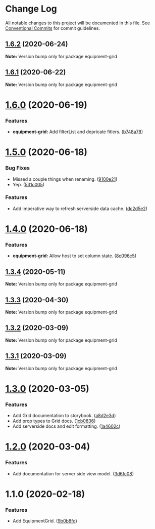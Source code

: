 # Change Log

All notable changes to this project will be documented in this file.
See [Conventional Commits](https://conventionalcommits.org) for commit guidelines.

## [1.6.2](https://git.faithlife.dev/Logos/FaithlifeEquipment/compare/equipment-grid@1.6.1...equipment-grid@1.6.2) (2020-06-24)

**Note:** Version bump only for package equipment-grid





## [1.6.1](https://git.faithlife.dev/Logos/FaithlifeEquipment/compare/equipment-grid@1.6.0...equipment-grid@1.6.1) (2020-06-22)

**Note:** Version bump only for package equipment-grid





# [1.6.0](https://git.faithlife.dev/Logos/FaithlifeEquipment/compare/equipment-grid@1.5.0...equipment-grid@1.6.0) (2020-06-19)


### Features

* **equipment-grid:** Add filterList and depricate fitlers. ([b748a78](https://git.faithlife.dev/Logos/FaithlifeEquipment/commits/b748a78b45086000984acd7c69b6084ef806d2ce))





# [1.5.0](https://git.faithlife.dev/Logos/FaithlifeEquipment/compare/equipment-grid@1.4.0...equipment-grid@1.5.0) (2020-06-18)


### Bug Fixes

* Missed a couple things when renaming. ([9100e21](https://git.faithlife.dev/Logos/FaithlifeEquipment/commits/9100e21f16fbe16fad2b3b83e7a978ae6357fe9c))
* Yep. ([531c005](https://git.faithlife.dev/Logos/FaithlifeEquipment/commits/531c005926c9cb20dd1680922e77b25fdbd3d016))


### Features

* Add imperative way to refresh serverside data cache. ([dc2d5e2](https://git.faithlife.dev/Logos/FaithlifeEquipment/commits/dc2d5e2fcab7a622e9b85f0576c45e228aa252f6))





# [1.4.0](https://git.faithlife.dev/Logos/FaithlifeEquipment/compare/equipment-grid@1.3.4...equipment-grid@1.4.0) (2020-06-18)


### Features

* **equipment-grid:** Allow host to set column state. ([8c096c5](https://git.faithlife.dev/Logos/FaithlifeEquipment/commits/8c096c5725012f39ee81ce74dcce9f20c1b52ec6))





## [1.3.4](https://git.faithlife.dev/Logos/FaithlifeEquipment/compare/equipment-grid@1.3.3...equipment-grid@1.3.4) (2020-05-11)

**Note:** Version bump only for package equipment-grid





## [1.3.3](https://git.faithlife.dev/Logos/FaithlifeEquipment/compare/equipment-grid@1.3.2...equipment-grid@1.3.3) (2020-04-30)

**Note:** Version bump only for package equipment-grid





## [1.3.2](https://git.faithlife.dev/Logos/FaithlifeEquipment/compare/equipment-grid@1.3.1...equipment-grid@1.3.2) (2020-03-09)

**Note:** Version bump only for package equipment-grid





## [1.3.1](https://git.faithlife.dev/Logos/FaithlifeEquipment/compare/equipment-grid@1.3.0...equipment-grid@1.3.1) (2020-03-09)

**Note:** Version bump only for package equipment-grid





# [1.3.0](https://git.faithlife.dev/Logos/FaithlifeEquipment/compare/equipment-grid@1.2.0...equipment-grid@1.3.0) (2020-03-05)


### Features

* Add Grid documentation to storybook. ([a8d2e3d](https://git.faithlife.dev/Logos/FaithlifeEquipment/commits/a8d2e3da97091e87957097c1c7351e7f3f24e679))
* Add prop types to Grid docs. ([1cb0836](https://git.faithlife.dev/Logos/FaithlifeEquipment/commits/1cb083650968af90e3750c27d03f91ab992c66e1))
* Add serverside docs and edit formatting. ([1a4602c](https://git.faithlife.dev/Logos/FaithlifeEquipment/commits/1a4602c7a95d47b21427e698e18b456d3357610d))





# [1.2.0](https://git.faithlife.dev/Logos/FaithlifeEquipment/compare/equipment-grid@1.1.0...equipment-grid@1.2.0) (2020-03-04)


### Features

* Add documentation for server side view model. ([3d6fc08](https://git.faithlife.dev/Logos/FaithlifeEquipment/commits/3d6fc087aed4916e25baa048ccc4ead9f8dee96f))





# 1.1.0 (2020-02-18)


### Features

* Add EquipmentGrid. ([9b0b8fd](https://git.faithlife.dev/Logos/FaithlifeEquipment/commits/9b0b8fd7282a4be8b50ccdb549b4e9813ce158b2))

